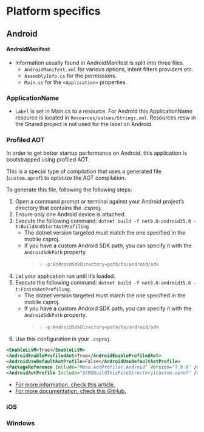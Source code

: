 ﻿# Platform specifics

## Android

#### AndroidManifest
- Information usually found in AndroidManifest is split into three files.
    - `AndroidManifest.xml` for various options, intent filters providers etc.
    - `AssemblyInfo.cs` for the permissions.
    - `Main.cs` for the `<Application>` properties. 

### ApplicationName
- `Label` is set in Main.cs to a resource. For Android this ApplicationName resource is located in `Resources/values/Strings.xml`. Resources.resw in the Shared project is not used for the label on Android.

### Profiled AOT

In order to get better startup performance on Android, this application is bootstrapped using profiled AOT.

This is a special type of compilation that uses a generated file (`custom.aprof`) to optimize the AOT compilation.

To generate this file, following the following steps:

1. Open a command prompt or terminal against your Android project’s directory that contains the .csproj.
2. Ensure only one Android device is attached.
3. Execute the following command: `dotnet build -f net9.0-android35.0 -t:BuildAndStartAotProfiling`
    - The dotnet version targeted must match the one specified in the mobile csproj.
    - If you have a custom Android SDK path, you can specify it with the `AndroidSdkPath` property.
      > 💡 `-p:AndroidSdkDirectory=path/to/android/sdk`
4. Let your application run until it’s loaded.
5. Execute the following command: `dotnet build -f net9.0-android35.0 -t:FinishAotProfiling`.
    - The dotnet version targeted must match the one specified in the mobile csproj.
    - If you have a custom Android SDK path, you can specify it with the `AndroidSdkPath` property.
      > 💡 `-p:AndroidSdkDirectory=path/to/android/sdk`
6. Use this configuration in your `.csproj`.

```xml
<EnableLLVM>True</EnableLLVM>
<AndroidEnableProfiledAot>True</AndroidEnableProfiledAot>
<AndroidUseDefaultAotProfile>False</AndroidUseDefaultAotProfile>
<PackageReference Include="Mono.AotProfiler.Android" Version="7.0.0" />
<AndroidAotProfile Include="$(MSBuildThisFileDirectory)custom.aprof" />
```

- [For more information, check this article.](https://devblogs.microsoft.com/dotnet/performance-improvements-in-dotnet-maui)
- [For more documentation, check this GitHub.](https://github.com/jonathanpeppers/Mono.Profiler.Android)

### iOS

### Windows
